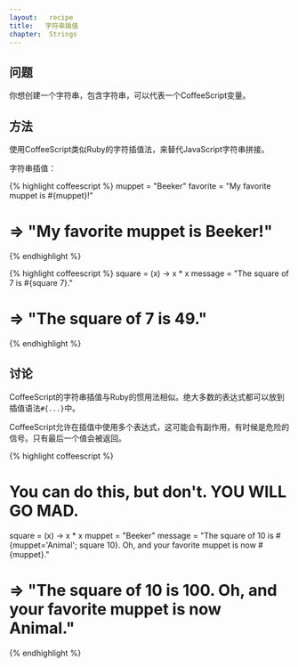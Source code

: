 ```yaml
---
layout:   recipe
title:   字符串插值 
chapter:  Strings
---
```

## 问题

你想创建一个字符串，包含字符串，可以代表一个CoffeeScript变量。

## 方法

使用CoffeeScript类似Ruby的字符插值法，来替代JavaScript字符串拼接。

字符串插值：

{% highlight coffeescript %}
muppet = "Beeker"
favorite = "My favorite muppet is #{muppet}!"

# => "My favorite muppet is Beeker!"
{% endhighlight %}

{% highlight coffeescript %}
square = (x) -> x * x
message = "The square of 7 is #{square 7}."

# => "The square of 7 is 49."
{% endhighlight %}

## 讨论

CoffeeScript的字符串插值与Ruby的惯用法相似。绝大多数的表达式都可以放到插值语法`#{...}`中。

CoffeeScript允许在插值中使用多个表达式，这可能会有副作用，有时候是危险的信号。只有最后一个值会被返回。

{% highlight coffeescript %}
# You can do this, but don't. YOU WILL GO MAD.
square = (x) -> x * x
muppet = "Beeker"
message = "The square of 10 is #{muppet='Animal'; square 10}. Oh, and your favorite muppet is now #{muppet}."

# => "The square of 10 is 100. Oh, and your favorite muppet is now Animal."
{% endhighlight %}
